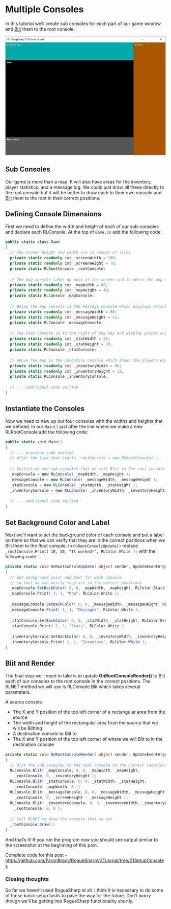 # Multiple Consoles

In this tutorial we’ll create sub consoles for each part of our game window and [Blit](https://en.wikipedia.org/wiki/Bit_blit "Bit Blit") them to the root console.

![alt text](../images/V3Tutorial/03_fourconsoles.png "Four nested consoles")

## Sub Consoles

Our game is more than a map. It will also have areas for the inventory, player statistics, and a message log. We could just draw all these directly to the root console but it will be better to draw each to their own console and [Blit](https://en.wikipedia.org/wiki/Bit_blit "Bit Blit") them to the root in their correct positions.

## Defining Console Dimensions

First we need to define the width and height of each of our sub-consoles and declare each RLConsole. At the top of `Game.cs` add the following code:

```cs
public static class Game
{
  // The screen height and width are in number of tiles
  private static readonly int _screenWidth = 100;
  private static readonly int _screenHeight = 70;
  private static RLRootConsole _rootConsole;

  // The map console takes up most of the screen and is where the map will be drawn
  private static readonly int _mapWidth = 80;
  private static readonly int _mapHeight = 48;
  private static RLConsole _mapConsole;

  // Below the map console is the message console which displays attack rolls and other information
  private static readonly int _messageWidth = 80;
  private static readonly int _messageHeight = 11;
  private static RLConsole _messageConsole;

  // The stat console is to the right of the map and display player and monster stats
  private static readonly int _statWidth = 20;
  private static readonly int _statHeight = 70;
  private static RLConsole _statConsole;

  // Above the map is the inventory console which shows the players equipment, abilities, and items
  private static readonly int _inventoryWidth = 80;
  private static readonly int _inventoryHeight = 11;
  private static RLConsole _inventoryConsole;

  // ... additional code omitted
}
```

## Instantiate the Consoles

Now we need to new up our four consoles with the widths and heights that we defined. In our `Main()` just after the line where we make a new RLRootConsole add the following code:

```cs
public static void Main()
{
  // ... previous code omitted
  // After the line that starts _rootConsole = new RLRootConsole( ...

  // Initialize the sub consoles that we will Blit to the root console
  _mapConsole = new RLConsole( _mapWidth, _mapHeight );
  _messageConsole = new RLConsole( _messageWidth, _messageHeight );
  _statConsole = new RLConsole( _statWidth, _statHeight );
  _inventoryConsole = new RLConsole( _inventoryWidth, _inventoryHeight );

  // ... additional code omitted
}
```

## Set Background Color and Label

Next we’ll want to set the background color of each console and put a label on them so that we can verify that they are in the correct positions when we Blit them to the Root console. In `OnRootConsoleUpdate()` replace `_rootConsole.Print( 10, 10, “It worked!”, RLColor.White );` with the following code:

```cs
private static void OnRootConsoleUpdate( object sender, UpdateEventArgs e )
{
  // Set background color and text for each console
  // so that we can verify they are in the correct positions
  _mapConsole.SetBackColor( 0, 0, _mapWidth, _mapHeight, RLColor.Black );
  _mapConsole.Print( 1, 1, "Map", RLColor.White );

  _messageConsole.SetBackColor( 0, 0, _messageWidth, _messageHeight, RLColor.Gray );
  _messageConsole.Print( 1, 1, "Messages", RLColor.White );

  _statConsole.SetBackColor( 0, 0, _statWidth, _statHeight, RLColor.Brown );
  _statConsole.Print( 1, 1, "Stats", RLColor.White );

  _inventoryConsole.SetBackColor( 0, 0, _inventoryWidth, _inventoryHeight, RLColor.Cyan );
  _inventoryConsole.Print( 1, 1, "Inventory", RLColor.White );
}
```

## Blit and Render

The final step we’ll need to take is to update **OnRootConsoleRender()** to Blit each of our consoles to the root console in the correct positions. The RLNET method we will use is RLConsole.Blit which takes several parameters.

A source console

* The X and Y position of the top left corner of a rectangular area from the source
* The width and height of the rectangular area from the source that we will be Blitting
* A destination console to Blit to
* The X and Y position of the top left corner of where we will Blit to in the destination console

```cs
private static void OnRootConsoleRender( object sender, UpdateEventArgs e )
{
  // Blit the sub consoles to the root console in the correct locations
  RLConsole.Blit( _mapConsole, 0, 0, _mapWidth, _mapHeight,
    _rootConsole, 0, _inventoryHeight );
  RLConsole.Blit( _statConsole, 0, 0, _statWidth, _statHeight,
    _rootConsole, _mapWidth, 0 );
  RLConsole.Blit( _messageConsole, 0, 0, _messageWidth, _messageHeight,
    _rootConsole, 0, _screenHeight - _messageHeight );
  RLConsole.Blit( _inventoryConsole, 0, 0, _inventoryWidth, _inventoryHeight,
    _rootConsole, 0, 0 );

  // Tell RLNET to draw the console that we set
  _rootConsole.Draw();
}
```

And that’s it! If you run the program now you should see output similar to the screenshot at the beginning of this post.

Complete code for this post – <https://github.com/FaronBracy/RogueSharpV3Tutorial/tree/01SetupConsoles>

### Closing thoughts

So far we haven’t used RogueSharp at all. I think it is necessary to do some of these basic setup tasks to pave the way for the future. Don’t worry though we’ll be getting into RogueSharp functionality shortly.
